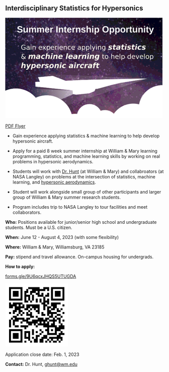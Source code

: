 ## Interdisciplinary Statistics for Hypersonics


<img src="hyper.png" alt="hyper" width="500"/>

[PDF Flyer](flyer.pdf)

- Gain experience applying statistics & machine learning to help develop
hypersonic aircraft. 

- Apply for a paid 8 week summer internship at William & Mary learning programming, statistics, and machine learning skills by working on real problems in hypersonic aerodynamics.

- Students will work with [Dr. Hunt](https://gjhunt.github.io) (at William & Mary) and collabroators (at NASA Langley) on problems at the intersection of statistics, machine learning, and [hypersonic aerodynamics](https://en.wikipedia.org/wiki/Hypersonic_speed).

- Student will work alongside small group of other participants and larger group of William & Mary summer research students. 

- Program includes trip to NASA Langley to tour facilities and meet collaborators. 

**Who:** Positions available for junior/senior high school and
undergraduate students. Must be a U.S. citizen.

**When:** June 12 - August 4, 2023 (with some flexibility)

**Where:** William & Mary, Williamsburg, VA 23185


**Pay:** stipend and travel allowance. On-campus housing for undergrads.

**How to apply:**

[forms.gle/9U6qcxJHQS5UTUGDA](https://forms.gle/9U6qcxJHQS5UTUGDA)

<img src="qr_app.png" alt="forms.gle/9U6qcxJHQS5UTUGDA" width="200"/>

Application close date: Feb. 1, 2023

**Contact:** Dr. Hunt, ghunt@wm.edu